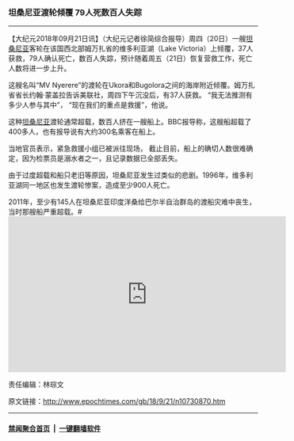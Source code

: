 ### 坦桑尼亚渡轮倾覆 79人死数百人失踪
------------------------

<p>【大纪元2018年09月21日讯】（大纪元记者徐简综合报导）周四（20日）一艘<a href="http://www.epochtimes.com/gb/tag/%E5%9D%A6%E6%A1%91%E5%B0%BC%E4%BA%9A.html">坦桑尼亚</a>客轮在该国西北部姆万扎省的维多利亚湖（Lake Victoria）上倾覆，37人获救，79人确认死亡，数百人失踪，预计随着周五（21日）恢复营救工作，死亡人数将进一步上升。</p>
<p>这艘名叫“MV Nyerere”的渡轮在Ukora和Bugolora之间的海岸附近倾覆。姆万扎省省长约翰·蒙盖拉告诉美联社，周四下午沉没后，有37人获救。 “我无法推测有多少人参与其中”， “现在我们的重点是救援”，他说。</p>
<p>这种<a href="http://www.epochtimes.com/gb/tag/%E5%9D%A6%E6%A1%91%E5%B0%BC%E4%BA%9A.html">坦桑尼亚</a>渡轮通常超载，数百人挤在一艘船上。BBC报导称，这艘船超载了400多人，也有报导说有大约300名乘客在船上。</p>
<p>当地官员表示，紧急救援小组已被派往现场， 截止目前，船上的确切人数很难确定，因为检票员是溺水者之一，且记录数据已全部丢失。</p>
<p>由于过度超载和船只老旧等原因，坦桑尼亚发生过类似的悲剧。1996年，维多利亚湖同一地区也发生渡轮惨案，造成至少900人死亡。</p>
<p>2011年，至少有145人在坦桑尼亚印度洋桑给巴尔半自治群岛的渡船灾难中丧生，当时那艘船严重超载。#<br />
<iframe src="https://www.youtube.com/embed/U2lcHIJyGks" width="560" height="315" frameborder="0" allowfullscreen="allowfullscreen"></iframe></p>
<p>责任编辑：林琮文</p>

原文链接：http://www.epochtimes.com/gb/18/9/21/n10730870.htm


------------------------
#### [禁闻聚合首页](https://github.com/gfw-breaker/banned-news/blob/master/README.md) &nbsp;|&nbsp;  [一键翻墙软件](https://github.com/gfw-breaker/nogfw/blob/master/README.md)